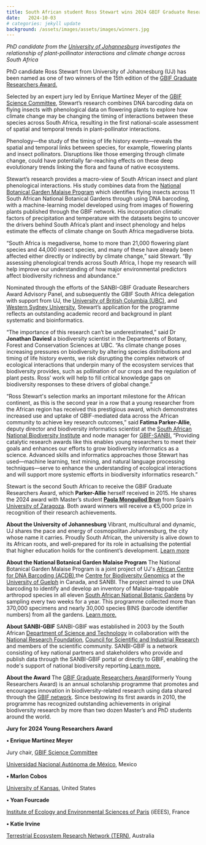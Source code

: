 ```yaml
---
title: South African student Ross Stewart wins 2024 GBIF Graduate Researchers Award
date:   2024-10-03
# categories: jekyll update
background: /assets/images/assets/images/winners.jpg
---
```

*PhD candidate from the [University of Johannesburg](https://www.uj.ac.za/) investigates the relationship of plant-pollinator interactions and climate change across South Africa*

PhD candidate Ross Stewart from University of Johannesburg (UJ) has been named as one of two winners of the 15th edition of the [GBIF Graduate Researchers Award.](https://www.gbif.org/graduate-researchers-award)

Selected by an expert jury led by Enrique Martínez Meyer of the [GBIF Science Committee](https://www.gbif.org/contact-us/directory?group=scienceCommittee), Stewart’s research combines DNA barcoding data on flying insects with phenological data on flowering plants to explore how climate change may be changing the timing of interactions between these species across South Africa, resulting in the first national-scale assessment of spatial and temporal trends in plant-pollinator interactions.

Phenology—the study of the timing of life history events—reveals the spatial and temporal links between species, for example, flowering plants and insect pollinators. Disruptions like those emerging through climate change, could have potentially far-reaching effects on these deep evolutionary trends linking the flora and fauna of native ecosystems.

Stewart’s research provides a macro-view of South African insect and plant phenological interactions. His study combines data from the [National Botanical Garden Malaise Program](https://biodiversitygenomics.net/projects/garden-malaise-programme/) which identifies flying insects across 11 South African National Botanical Gardens through using DNA barcoding, with a machine-learning model developed using from images of flowering plants published through the GBIF network. His incorporation climatic factors of precipitation and temperature with the datasets begins to uncover the drivers behind South Africa’s plant and insect phenology and helps estimate the effects of climate change on South Africa megadiverse biota.

“South Africa is megadiverse, home to more than 21,000 flowering plant species and 44,000 insect species, and many of these have already been affected either directly or indirectly by climate change,” said Stewart. “By assessing phenological trends across South Africa, I hope my research will help improve our understanding of how major environmental predictors affect biodiversity richness and abundance.”

Nominated through the efforts of the SANBI-GBIF Graduate Researchers Award Advisory Panel, and subsequently the GBIF South Africa delegation with support from UJ, the [University of British Columbia (UBC)](https://www.ubc.ca/), and [Western Sydney University](https://www.westernsydney.edu.au/), Stewart’s application for the programme reflects an outstanding academic record and background in plant systematic and bioinformatics.

“The importance of this research can’t be underestimated,” said Dr **Jonathan Daviesl** a biodiversity scientist in the Departments of Botany, Forest and Conservation Sciences at UBC. “As climate change poses increasing pressures on biodiversity by altering species distributions and timing of life history events, we risk disrupting the complex network of ecological interactions that underpin many of the ecosystem services that biodiversity provides, such as pollination of our crops and the regulation of plant pests. Ross’ work will help to fill critical knowledge gaps on biodiversity responses to these drivers of global change.”

“Ross Stewart's selection marks an important milestone for the African continent, as this is the second year in a row that a young researcher from the African region has received this prestigious award, which demonstrates increased use and uptake of GBIF-mediated data across the African community to achieve key research outcomes,” said **Fatima Parker-Allie**, deputy director and biodiversity informatics scientist at the [South African National Biodiversity Institute](https://www.sanbi.org/) and node manager for [GBIF-SANBI.](https://www.sanbi-gbif.org/)
“Providing catalytic research awards like this enables young researchers to meet their goals and enhances our efforts to grow biodiversity informatics as a science. Advanced skills and informatics approaches those Stewart has used—machine learning, text mining, and natural language processing techniques—serve to enhance the understanding of ecological interactions and will support more systemic efforts in biodiversity informatics research.”

Stewart is the second South African to receive the GBIF Graduate Researchers Award, which **Parker-Allie** herself received in 2015. He shares the 2024 award with Master’s student [**Paola Monguilod Brun**](https://www.gbif.org/news/1WjwS621Kj7p8p7OzglC33/spanish-student-paola-monguilod-brun-wins-2024-gbif-graduate-researchers-award) from Spain’s [University of Zaragoza](https://www.unizar.es/university-zaragoza). Both award winners will receive a €5,000 prize in recognition of their research achievements.

**About the University of Johannesburg**
Vibrant, multicultural and dynamic, UJ shares the pace and energy of cosmopolitan Johannesburg, the city whose name it carries. Proudly South African, the university is alive down to its African roots, and well-prepared for its role in actualising the potential that higher education holds for the continent’s development.
[Learn more](https://www.uj.ac.za/)

**About the National Botanical Garden Malaise Program**
The National Botanical Garden Malaise Program is a joint project of UJ's [African Centre for DNA Barcoding (ACDB)](https://www.acdb.co.za/),the [Centre for Biodiversity Genomics](https://biodiversitygenomics.net/) at the [University of Guelph](https://www.uoguelph.ca/) in Canada, and SANBI. The project aimed to use DNA barcoding to identify and develop an inventory of Malaise-trappable arthropod species in all eleven [South African National Botanic Gardens](https://www.sanbi.org/gardens/) by sampling every two weeks for a year. This programme collected more than 370,000 specimens and nearly 30,000 species BINS (barcode identifier numbers) from all the gardens.
[Learn more.](https://www.acdb.co.za/nbgmp-overview)

**About SANBI-GBIF**
SANBI-GBIF was established in 2003 by the South African [Department of Science and Technology](https://www.dst.gov.za/) in collaboration with the [National Research Foundation](https://www.nrf.ac.za/), [Council for Scientific and Industrial Research](https://www.csir.co.za/) and members of the scientific community. SANBI-GBIF is a network consisting of key national partners and stakeholders who provide and publish data through the SANBI-GBIF portal or directly to GBIF, enabling the node's support of national biodiversity reporting.[Learn more.](https://www.sanbi-gbif.org/)

**About the Award**
The [GBIF Graduate Researchers Award](https://www.gbif.org/graduate-researchers-award)(formerly Young Researchers Award) is an annual scholarship programme that promotes and encourages innovation in biodiversity-related research using data shared through the [GBIF network](https://www.gbif.org/the-gbif-network). Since bestowing its first awards in 2010, the programme has recognized outstanding achievements in original biodiversity research by more than two dozen Master’s and PhD students around the world.

**Jury for 2024 Young Researchers Award**

**•	Enrique Martínez Meyer**

Jury chair, [GBIF Science Committee](https://www.gbif.org/contact-us/directory?group=scienceCommittee)

[Universidad Nacional Autónoma de México](https://www.unam.mx/), Mexico

**•	Marlon Cobos**

[University of Kansas](https://ku.edu/), United States

**•	Yoan Fourcade**

[Institute of Ecology and Environmental Sciences of Paris](https://iees-paris.fr/en/) (iEEES), France

**•	Katie Irvine**

[Terrestrial Ecosystem Research Network (TERN)](https://www.tern.org.au/), Australia
